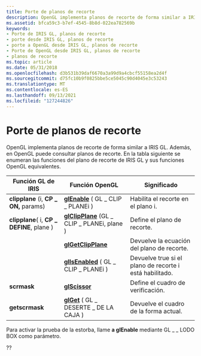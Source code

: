 ```yaml
---
title: Porte de planos de recorte
description: OpenGL implementa planos de recorte de forma similar a IRIS GL. Además, en OpenGL puede consultar planos de recorte. En la tabla siguiente se enumeran las funciones del plano de recorte de IRIS GL y sus funciones OpenGL equivalentes.
ms.assetid: bfca59c3-b7ef-4545-8b8d-022ea782569b
keywords:
- Porte de IRIS GL, planos de recorte
- porte desde IRIS GL, planos de recorte
- porte a OpenGL desde IRIS GL, planos de recorte
- Porte de OpenGL desde IRIS GL, planos de recorte
- planos de recorte
ms.topic: article
ms.date: 05/31/2018
ms.openlocfilehash: d3b531b39daf6670a3a99d9a4cbcf55158ea2d4f
ms.sourcegitcommit: d75fc10b9f0825bbe5ce5045c90d4045e3c53243
ms.translationtype: MT
ms.contentlocale: es-ES
ms.lasthandoff: 09/13/2021
ms.locfileid: "127244826"
---
```

# <a name="porting-clipping-planes"></a>Porte de planos de recorte

OpenGL implementa planos de recorte de forma similar a IRIS GL. Además, en OpenGL puede consultar planos de recorte. En la tabla siguiente se enumeran las funciones del plano de recorte de IRIS GL y sus funciones OpenGL equivalentes.



| Función GL de IRIS                          | Función OpenGL                                                                               | Significado                                  |
|-------------------------------------------|-----------------------------------------------------------------------------------------------|------------------------------------------|
| **clipplane** (i, **CP \_ ON,** params)     | [**glEnable**](glenable.md) ( GL \_ CLIP \_ PLANEi )                                             | Habilita el recorte en el plano i.             |
| **clipplane**( i, **CP \_ DEFINE**, plane ) | [**glClipPlane**](glclipplane.md) (GL \_ CLIP \_ PLANEi, plane )                                | Define el plano de recorte.                  |
|                                           | [**glGetClipPlane**](glgetclipplane.md)                                                      | Devuelve la ecuación del plano de recorte.         |
|                                           | [**glIsEnabled**](glisenabled.md) ( GL \_ CLIP \_ PLANEi )                                       | Devuelve true si el plano de recorte i está habilitado. |
| **scrmask**                               | [**glScissor**](glscissor.md)                                                                | Define el cuadro de verificación.                 |
| **getscrmask**                            | [**glGet**](glgetbooleanv--glgetdoublev--glgetfloatv--glgetintegerv.md) ( GL \_ DESERTE \_ DE LA CAJA ) | Devuelve el cuadro de la forma actual.         |



 

Para activar la prueba de la estorba, llame **a glEnable** mediante GL \_ \_ LODO BOX como parámetro.

??

 

 




